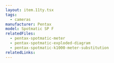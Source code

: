 ```yaml
---
layout: item.11ty.tsx
tags:
  - cameras
manufacturer: Pentax
model: Spotmatic SP F
relatedFiles:
  - pentax-spotmatic-meter
  - pentax-spotmatic-exploded-diagram
  - pentax-spotmatic-k1000-meter-substitution
relatedLinks:
---
```

